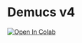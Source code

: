 # Demucs v4
<a target="_blank" href="https://colab.research.google.com/github/Miike728/demucsv4/blob/main/DEMUCSv4.ipynb">
  <img src="https://colab.research.google.com/assets/colab-badge.svg" alt="Open In Colab"/>
</a>
